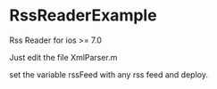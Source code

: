 # RssReaderExample
Rss Reader for ios >= 7.0

Just edit the file XmlParser.m

set the variable rssFeed with any rss feed and deploy.
